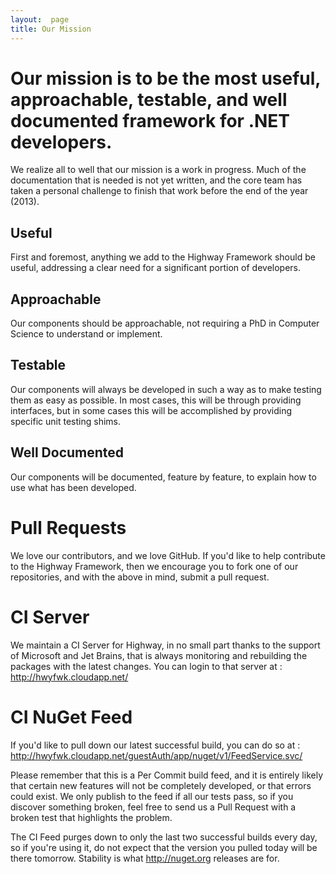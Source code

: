 ```yaml
---
layout:  page
title: Our Mission
---
```


# Our mission is to be the most **useful**, **approachable**, **testable**, and **well documented** framework for .NET developers.

We realize all to well that our mission is a work in progress.  Much of the documentation that is needed is not yet written, and the core team has taken a personal challenge to finish that work before the end of the year (2013).

## Useful

First and foremost, anything we add to the Highway Framework should be useful, addressing a clear need for a significant portion of developers.

## Approachable

Our components should be approachable, not requiring a PhD in Computer Science to understand or implement.

## Testable

Our components will always be developed in such a way as to make testing them as easy as possible.  In most cases, this will be through providing interfaces, but in some cases this will be accomplished by providing specific unit testing shims.

## Well Documented

Our components will be documented, feature by feature, to explain how to use what has been developed.

# Pull Requests

We love our contributors, and we love GitHub.  If you'd like to help contribute to the Highway Framework, then we encourage you to fork one of our repositories, and with the above in mind, submit a pull request.

# CI Server

We maintain a CI Server for Highway, in no small part thanks to the support of Microsoft and Jet Brains, that is always monitoring and rebuilding the packages with the latest changes.  You can login to that server at : http://hwyfwk.cloudapp.net/

# CI NuGet Feed

If you'd like to pull down our latest successful build, you can do so at : http://hwyfwk.cloudapp.net/guestAuth/app/nuget/v1/FeedService.svc/

Please remember that this is a Per Commit build feed, and it is entirely likely that certain new features will not be completely developed, or that errors could exist.  We only publish to the feed if all our tests pass, so if you discover something broken, feel free to send us a Pull Request with a broken test that highlights the problem.

The CI Feed purges down to only the last two successful builds every day, so if you're using it, do not expect that the version you pulled today will be there tomorrow.  Stability is what http://nuget.org releases are for. 